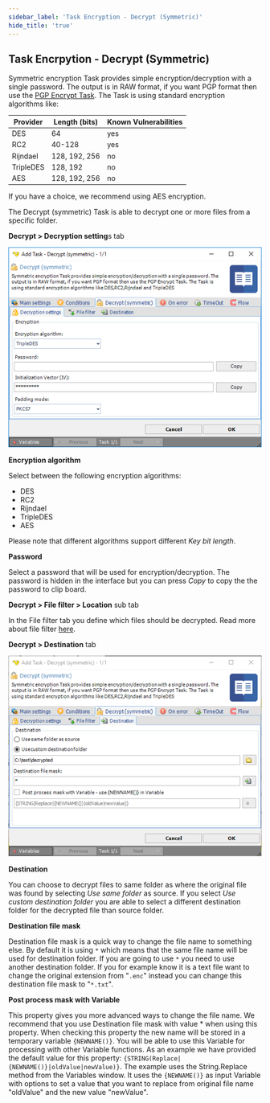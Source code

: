```yaml
---
sidebar_label: 'Task Encryption - Decrypt (Symmetric)'
hide_title: 'true'
---
```


## Task Encrpytion - Decrypt (Symmetric)

Symmetric encryption Task provides simple encryption/decryption with a single password. The output is in RAW format, if you want PGP format then use the [PGP Encrypt Task](pgp-encrypt). The Task is using standard encryption algorithms like:
 
| Provider | Length (bits) | Known Vulnerabilities |
| --- | --- | --- |
| DES | 64 | yes |
| RC2 | 40-128 | yes |
| Rijndael | 128, 192, 256 | no | 
| TripleDES | 128, 192 | no | 
| AES | 128, 192, 256 | no |
 
If you have a choice, we recommend using AES encryption.
 
The Decrypt (symmetric) Task is able to decrypt one or more files from a specific folder.
 
**Decrypt > Decryption setting**s tab

![](../../../../../static/img/taskdecryptsettings.png)

**Encryption algorithm**

Select between the following encryption algorithms:

* DES
* RC2
* Rijndael
* TripleDES
* AES
 
Please note that different algorithms support different *Key bit length*.
 
**Password**

Select a password that will be used for encryption/decryption. The password is hidden in the interface but you can press *Copy* to copy the the password to clip board.
 
**Decrypt > File filter > Location** sub tab

In the File filter tab you define which files should be decrypted. Read more about file filter [here](../../../server/job-tasks-file-filter).
 
**Decrypt > Destination** tab

![](../../../../../static/img/taskdecryptdestination.png)

**Destination**

You can choose to decrypt files to same folder as where the original file was found by selecting *Use same folder* as source. If you select *Use custom destination folder* you are able to select a different destination folder for the decrypted file than source folder.
 
**Destination file mask**

Destination file mask is a quick way to change the file name to something else. By default it is using `*` which means that the same file name will be used for destination folder. If you are going to use `*` you need to use another destination folder. If you for example know it is a text file want to change the original extension from "`.enc`" instead you can change this destination file mask to "`*.txt`".
 
**Post process mask with Variable**

This property gives you more advanced ways to change the file name. We recommend that you use Destination file mask with value * when using this property. When checking this property the new name will be stored in a temporary variable `{NEWNAME()}`. You will be able to use this Variable for processing with other Variable functions. As an example we have provided the default value for this property: `{STRING(Replace|{NEWNAME()}|oldValue|newValue)}`. The example uses the String.Replace method from the Variables window. It uses the `{NEWNAME()}` as input Variable with options to set a value that you want to replace from original file name "oldValue" and the new value "newValue".